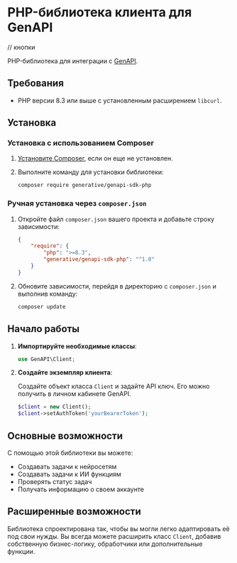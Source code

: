 # PHP-библиотека клиента для GenAPI

// кнопки

PHP-библиотека для интеграции с [GenAPI](https://gen-api.ru/).

## Требования

- PHP версии 8.3 или выше с установленным расширением `libcurl`.

## Установка

### Установка с использованием Composer

1. [Установите Composer](https://getcomposer.org/download/), если он еще не установлен.
2. Выполните команду для установки библиотеки:

    ```bash
    composer require generative/genapi-sdk-php
    ```

### Ручная установка через `composer.json`

1. Откройте файл `composer.json` вашего проекта и добавьте строку зависимости:

    ```json
    {
        "require": {
            "php": ">=8.3",
            "generative/genapi-sdk-php": "^1.0"
        }
    }
    ```

2. Обновите зависимости, перейдя в директорию с `composer.json` и выполнив команду:

    ```bash
    composer update
    ```

## Начало работы

1. **Импортируйте необходимые классы**:

    ```php
    use GenAPI\Client;
    ```

2. **Создайте экземпляр клиента**:

   Создайте объект класса `Client` и задайте API ключ. Его можно получить в личном кабинете GenAPI.

    ```php
    $client = new Client();
    $client->setAuthToken('yourBearerToken');
    ```

## Основные возможности

С помощью этой библиотеки вы можете:

- Создавать задачи к нейросетям
- Создавать задачи к ИИ функциям
- Проверять статус задач
- Получать информацию о своем аккаунте

## Расширенные возможности

Библиотека спроектирована так, чтобы вы могли легко адаптировать её под свои нужды. Вы всегда можете расширить класс
`Client`, добавив собственную бизнес-логику, обработчики или дополнительные функции.
